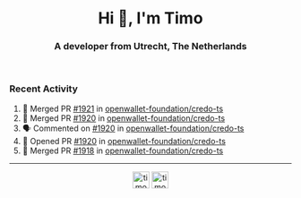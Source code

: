 <h1 align="center">Hi 👋, I'm Timo</h1>
<h3 align="center">A developer from Utrecht, The Netherlands</h3>
<br/>
<!-- https://github.com/rahuldkjain/github-profile-readme-generator --!>

<!--  <p align="left"><img src="https://github-readme-stats.vercel.app/api?username=timoglastra&show_icons=true&count_private=true&" alt="timoglastra" /></p> --!>

<!--
Github language stats
<p align="left"><img src="https://github-readme-stats.vercel.app/api/top-langs/?username=timoglastra&layout=compact" alt="timoglastra" /><p>
-->

<!-- Codestats language stats -->
<!-- <p align="left"><img src="https://codestats-readme.vercel.app/api/top-langs/?username=timoglastra&layout=compact&language_count=12" alt="timoglastra" /><p>    --!>
  
<h3>Recent Activity</h3>

<!--START_SECTION:activity-->
1. 🎉 Merged PR [#1921](https://github.com/openwallet-foundation/credo-ts/pull/1921) in [openwallet-foundation/credo-ts](https://github.com/openwallet-foundation/credo-ts)
2. 🎉 Merged PR [#1920](https://github.com/openwallet-foundation/credo-ts/pull/1920) in [openwallet-foundation/credo-ts](https://github.com/openwallet-foundation/credo-ts)
3. 🗣 Commented on [#1920](https://github.com/openwallet-foundation/credo-ts/pull/1920#issuecomment-2188414742) in [openwallet-foundation/credo-ts](https://github.com/openwallet-foundation/credo-ts)
4. 💪 Opened PR [#1920](https://github.com/openwallet-foundation/credo-ts/pull/1920) in [openwallet-foundation/credo-ts](https://github.com/openwallet-foundation/credo-ts)
5. 🎉 Merged PR [#1918](https://github.com/openwallet-foundation/credo-ts/pull/1918) in [openwallet-foundation/credo-ts](https://github.com/openwallet-foundation/credo-ts)
<!--END_SECTION:activity-->

---

<p align="center">
<a href="https://twitter.com/timoglastra" target="blank"><img align="center" src="https://cdn.jsdelivr.net/npm/simple-icons@3.0.1/icons/twitter.svg" alt="timoglastra" height="30" width="30" /></a>
<a href="https://linkedin.com/in/timoglastra" target="blank"><img align="center" src="https://cdn.jsdelivr.net/npm/simple-icons@3.0.1/icons/linkedin.svg" alt="timoglastra" height="30" width="30" /></a>
</p>



